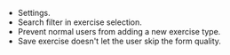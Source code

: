 - Settings.
- Search filter in exercise selection.
- Prevent normal users from adding a new exercise type.
- Save exercise doesn't let the user skip the form quality.
